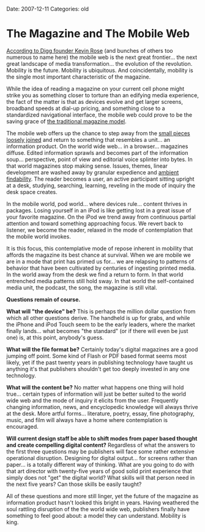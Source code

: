 Date: 2007-12-11
Categories: old

# The Magazine and The Mobile Web

<a href="http://www.siliconrepublic.com/news/news.nv?storyid=single9729">According to Digg founder Kevin Rose</a> (and bunches of others too numerous to name here) the mobile web is the next great frontier... the next great landscape of media transformation... the evolution of the revolution.  Mobility is the future.  Mobility is ubiquitous. And coincidentally, mobility is the single most important characteristic of the magazine.

While the idea of reading a magazine on your current cell phone might strike you as something closer to torture than an edifying media experience, the fact of the matter is that as devices evolve and get larger screens, broadband speeds at dial-up pricing, and something close to a standardized navigational interface, the mobile web could prove to be the saving grace of <a href="http://www.muinc.com/media-ideas/mediaIDEAS-TH%2528ink%2529NOTE1.html">the traditional magazine model</a>.

The mobile web offers up the chance to step away from the <a href="http://www.smallpieces.com/">small pieces loosely joined</a> and return to something that resembles a unit... an information product.  On the world wide web... in a browser... magazines diffuse.  Edited information sprawls and becomes part of the information soup... perspective, point of view and editorial voice splinter into bytes. In that world magazines stop making sense.  Issues, themes, linear development are washed away by granular expedience and <a href="http://findability.org/">ambient findability</a>. The reader becomes a user, an active participant sitting upright at a desk, studying, searching, learning, reveling in the mode of inquiry the desk space creates.

In the mobile world, pod world... where devices rule... content thrives in packages. Losing yourself in an iPod is like getting lost in a great issue of your favorite magazine.  On the iPod we trend away from continuous partial attention and toward something approaching focus.  We revert back to listener, we become the reader, relaxed in the mode of contemplation that the mobile world invokes.

It is this focus, this contemplative mode of repose inherent in mobility that affords the magazine its best chance at survival.   When we are mobile we are in a mode that print has  primed us for... we are relapsing to patterns of behavior that have been cultivated by centuries of ingesting printed media.  In the world away from the desk we find a return to form.  In that world entrenched media patterns still hold sway.  In that world the self-contained media unit, the podcast, the song, the magazine is still vital.

<strong>Questions remain of course.</strong>

<strong>What will "the device" be?</strong> This is perhaps the million dollar question from which all other questions derive. The handheld is up for grabs, and while the iPhone and iPod Touch seem to be the early leaders, where the market  finally lands... what becomes "the standard" (or if there will even be just one) is, at this point, anybody's guess.

<strong>What will the file format be?</strong> Certainly today's digital magazines are a good jumping off point.  Some kind of Flash or PDF based format seems most likely, yet if the past twenty years in publishing technology have taught us anything it's that publishers shouldn't get too deeply invested in any one technology.

<strong>What will the content be?</strong> No matter what happens one thing will hold true... certain types of information will just be better suited to the world wide web and the mode of inquiry it elicits from the user.  Frequently changing information, news, and encyclopedic knowledge will always thrive at the desk.  More artful forms... literature, poetry, essay, fine photography, music, and film will always have a home where contemplation is encouraged.

<strong>Will current design staff be able to shift modes from paper based thought and create compelling digital content?</strong> Regardless of what the answers to the first three questions may be publishers will face some rather extensive operational disruption. Designing for digital output... for screens rather than paper... is a totally different way of thinking.  What are you going to do with that art director with twenty-five years of good solid print experience that simply does not "get" the digital world?  What skills will that person need in the next five years?  Can those skills be easily taught?

All of these questions and more still linger, yet the future of the magazine as information product hasn't looked this bright in years.  Having weathered the soul rattling disruption of the the world wide web, publishers finally have something to feel good about: a model they can understand. Mobility is king.

<script src="http://s.bit.ly/bitlypreview.js"></script>
